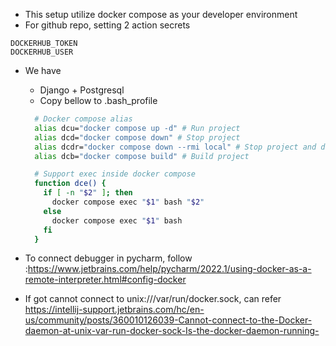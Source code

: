 - This setup  utilize docker compose as your developer environment
- For github repo, setting 2 action secrets
```
DOCKERHUB_TOKEN
DOCKERHUB_USER
```
- We have
  - Django + Postgresql
  - Copy bellow to .bash_profile
  ```bash
    # Docker compose alias
    alias dcu="docker compose up -d" # Run project
    alias dcd="docker compose down" # Stop project
    alias dcdr="docker compose down --rmi local" # Stop project and delete image
    alias dcb="docker compose build" # Build project

    # Support exec inside docker compose
    function dce() {
      if [ -n "$2" ]; then
        docker compose exec "$1" bash "$2"
      else
        docker compose exec "$1" bash
      fi
    }
  ```

- To connect debugger in pycharm, follow :https://www.jetbrains.com/help/pycharm/2022.1/using-docker-as-a-remote-interpreter.html#config-docker
- If got cannot connect to unix:///var/run/docker.sock, can refer https://intellij-support.jetbrains.com/hc/en-us/community/posts/360010126039-Cannot-connect-to-the-Docker-daemon-at-unix-var-run-docker-sock-Is-the-docker-daemon-running-

